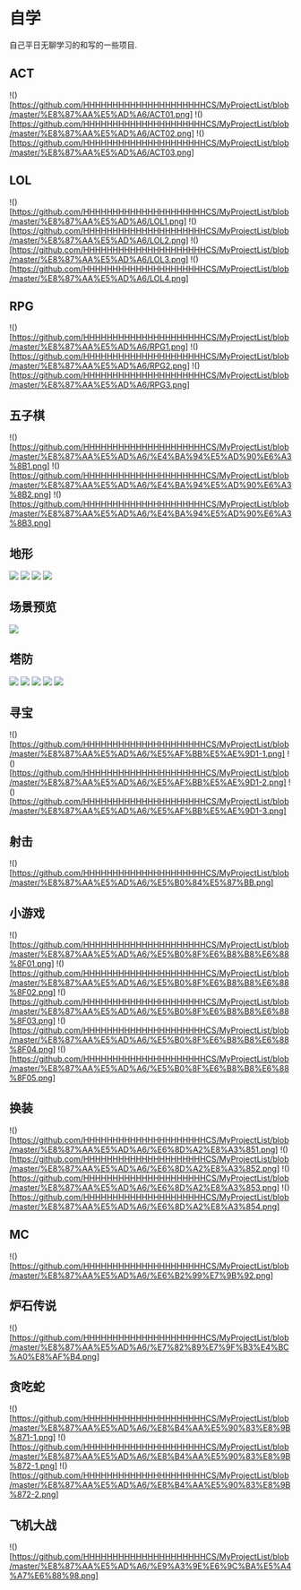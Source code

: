 # 自学
自己平日无聊学习的和写的一些项目.

## ACT
!()[https://github.com/HHHHHHHHHHHHHHHHHHHHHCS/MyProjectList/blob/master/%E8%87%AA%E5%AD%A6/ACT01.png]
!()[https://github.com/HHHHHHHHHHHHHHHHHHHHHCS/MyProjectList/blob/master/%E8%87%AA%E5%AD%A6/ACT02.png]
!()[https://github.com/HHHHHHHHHHHHHHHHHHHHHCS/MyProjectList/blob/master/%E8%87%AA%E5%AD%A6/ACT03.png]


## LOL
!()[https://github.com/HHHHHHHHHHHHHHHHHHHHHCS/MyProjectList/blob/master/%E8%87%AA%E5%AD%A6/LOL1.png]
!()[https://github.com/HHHHHHHHHHHHHHHHHHHHHCS/MyProjectList/blob/master/%E8%87%AA%E5%AD%A6/LOL2.png]
!()[https://github.com/HHHHHHHHHHHHHHHHHHHHHCS/MyProjectList/blob/master/%E8%87%AA%E5%AD%A6/LOL3.png]
!()[https://github.com/HHHHHHHHHHHHHHHHHHHHHCS/MyProjectList/blob/master/%E8%87%AA%E5%AD%A6/LOL4.png]

## RPG
!()[https://github.com/HHHHHHHHHHHHHHHHHHHHHCS/MyProjectList/blob/master/%E8%87%AA%E5%AD%A6/RPG1.png]
!()[https://github.com/HHHHHHHHHHHHHHHHHHHHHCS/MyProjectList/blob/master/%E8%87%AA%E5%AD%A6/RPG2.png]
!()[https://github.com/HHHHHHHHHHHHHHHHHHHHHCS/MyProjectList/blob/master/%E8%87%AA%E5%AD%A6/RPG3.png]

## 五子棋
!()[https://github.com/HHHHHHHHHHHHHHHHHHHHHCS/MyProjectList/blob/master/%E8%87%AA%E5%AD%A6/%E4%BA%94%E5%AD%90%E6%A3%8B1.png]
!()[https://github.com/HHHHHHHHHHHHHHHHHHHHHCS/MyProjectList/blob/master/%E8%87%AA%E5%AD%A6/%E4%BA%94%E5%AD%90%E6%A3%8B2.png]
!()[https://github.com/HHHHHHHHHHHHHHHHHHHHHCS/MyProjectList/blob/master/%E8%87%AA%E5%AD%A6/%E4%BA%94%E5%AD%90%E6%A3%8B3.png]

## 地形
![](https://github.com/HHHHHHHHHHHHHHHHHHHHHCS/MyProjectList/blob/master/%E8%87%AA%E5%AD%A6/%E5%9C%B0%E5%BD%A21.png)
![](https://github.com/HHHHHHHHHHHHHHHHHHHHHCS/MyProjectList/blob/master/%E8%87%AA%E5%AD%A6/%E5%9C%B0%E5%BD%A22.png)
![](https://github.com/HHHHHHHHHHHHHHHHHHHHHCS/MyProjectList/blob/master/%E8%87%AA%E5%AD%A6/%E5%9C%B0%E5%BD%A23.png)
![](https://github.com/HHHHHHHHHHHHHHHHHHHHHCS/MyProjectList/blob/master/%E8%87%AA%E5%AD%A6/%E5%9C%B0%E5%BD%A24.png)

## 场景预览
![](https://github.com/HHHHHHHHHHHHHHHHHHHHHCS/MyProjectList/blob/master/%E8%87%AA%E5%AD%A6/%E5%9C%BA%E6%99%AF%E9%A2%84%E8%A7%88.png)

## 塔防
![](https://github.com/HHHHHHHHHHHHHHHHHHHHHCS/MyProjectList/blob/master/%E8%87%AA%E5%AD%A6/%E5%A1%94%E9%98%B21-1.png)
![](https://github.com/HHHHHHHHHHHHHHHHHHHHHCS/MyProjectList/blob/master/%E8%87%AA%E5%AD%A6/%E5%A1%94%E9%98%B21-2.png)
![](https://github.com/HHHHHHHHHHHHHHHHHHHHHCS/MyProjectList/blob/master/%E8%87%AA%E5%AD%A6/%E5%A1%94%E9%98%B21-3.png)
![](https://github.com/HHHHHHHHHHHHHHHHHHHHHCS/MyProjectList/blob/master/%E8%87%AA%E5%AD%A6/%E5%A1%94%E9%98%B22-1.png)
![](https://github.com/HHHHHHHHHHHHHHHHHHHHHCS/MyProjectList/blob/master/%E8%87%AA%E5%AD%A6/%E5%A1%94%E9%98%B23-1.png)

## 寻宝
!()[https://github.com/HHHHHHHHHHHHHHHHHHHHHCS/MyProjectList/blob/master/%E8%87%AA%E5%AD%A6/%E5%AF%BB%E5%AE%9D1-1.png]
!()[https://github.com/HHHHHHHHHHHHHHHHHHHHHCS/MyProjectList/blob/master/%E8%87%AA%E5%AD%A6/%E5%AF%BB%E5%AE%9D1-2.png]
!()[https://github.com/HHHHHHHHHHHHHHHHHHHHHCS/MyProjectList/blob/master/%E8%87%AA%E5%AD%A6/%E5%AF%BB%E5%AE%9D1-3.png]

## 射击
!()[https://github.com/HHHHHHHHHHHHHHHHHHHHHCS/MyProjectList/blob/master/%E8%87%AA%E5%AD%A6/%E5%B0%84%E5%87%BB.png]

## 小游戏
!()[https://github.com/HHHHHHHHHHHHHHHHHHHHHCS/MyProjectList/blob/master/%E8%87%AA%E5%AD%A6/%E5%B0%8F%E6%B8%B8%E6%88%8F01.png]
!()[https://github.com/HHHHHHHHHHHHHHHHHHHHHCS/MyProjectList/blob/master/%E8%87%AA%E5%AD%A6/%E5%B0%8F%E6%B8%B8%E6%88%8F02.png]
!()[https://github.com/HHHHHHHHHHHHHHHHHHHHHCS/MyProjectList/blob/master/%E8%87%AA%E5%AD%A6/%E5%B0%8F%E6%B8%B8%E6%88%8F03.png]
!()[https://github.com/HHHHHHHHHHHHHHHHHHHHHCS/MyProjectList/blob/master/%E8%87%AA%E5%AD%A6/%E5%B0%8F%E6%B8%B8%E6%88%8F04.png]
!()[https://github.com/HHHHHHHHHHHHHHHHHHHHHCS/MyProjectList/blob/master/%E8%87%AA%E5%AD%A6/%E5%B0%8F%E6%B8%B8%E6%88%8F05.png]

## 换装
!()[https://github.com/HHHHHHHHHHHHHHHHHHHHHCS/MyProjectList/blob/master/%E8%87%AA%E5%AD%A6/%E6%8D%A2%E8%A3%851.png]
!()[https://github.com/HHHHHHHHHHHHHHHHHHHHHCS/MyProjectList/blob/master/%E8%87%AA%E5%AD%A6/%E6%8D%A2%E8%A3%852.png]
!()[https://github.com/HHHHHHHHHHHHHHHHHHHHHCS/MyProjectList/blob/master/%E8%87%AA%E5%AD%A6/%E6%8D%A2%E8%A3%853.png]
!()[https://github.com/HHHHHHHHHHHHHHHHHHHHHCS/MyProjectList/blob/master/%E8%87%AA%E5%AD%A6/%E6%8D%A2%E8%A3%854.png]

## MC
!()[https://github.com/HHHHHHHHHHHHHHHHHHHHHCS/MyProjectList/blob/master/%E8%87%AA%E5%AD%A6/%E6%B2%99%E7%9B%92.png]

## 炉石传说
!()[https://github.com/HHHHHHHHHHHHHHHHHHHHHCS/MyProjectList/blob/master/%E8%87%AA%E5%AD%A6/%E7%82%89%E7%9F%B3%E4%BC%A0%E8%AF%B4.png]

## 贪吃蛇
!()[https://github.com/HHHHHHHHHHHHHHHHHHHHHCS/MyProjectList/blob/master/%E8%87%AA%E5%AD%A6/%E8%B4%AA%E5%90%83%E8%9B%871-1.png]
!()[https://github.com/HHHHHHHHHHHHHHHHHHHHHCS/MyProjectList/blob/master/%E8%87%AA%E5%AD%A6/%E8%B4%AA%E5%90%83%E8%9B%872-1.png]
!()[https://github.com/HHHHHHHHHHHHHHHHHHHHHCS/MyProjectList/blob/master/%E8%87%AA%E5%AD%A6/%E8%B4%AA%E5%90%83%E8%9B%872-2.png]

## 飞机大战
!()[https://github.com/HHHHHHHHHHHHHHHHHHHHHCS/MyProjectList/blob/master/%E8%87%AA%E5%AD%A6/%E9%A3%9E%E6%9C%BA%E5%A4%A7%E6%88%98.png]


